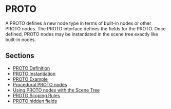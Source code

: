 # PROTO

A PROTO defines a new node type in terms of built-in nodes or other PROTO nodes.
The PROTO interface defines the fields for the PROTO.
Once defined, PROTO nodes may be instantiated in the scene tree exactly like built-in nodes.

## Sections

- [PROTO Definition](proto-definition.md)
- [PROTO Instantiation](proto-instantiation.md)
- [PROTO Example](proto-example.md)
- [Procedural PROTO nodes](procedural-proto-nodes.md)
- [Using PROTO nodes with the Scene Tree](using-proto-nodes-with-the-scene-tree.md)
- [PROTO Scoping Rules](proto-scoping-rules.md)
- [PROTO hidden fields](proto-hidden-fields.md)
